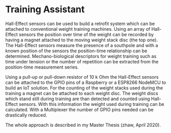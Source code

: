 # Training Assistant

Hall-Effect sensors can be used to build a retrofit system which can be attached to conventional weight training machines. Using an array of Hall-Effect sensors the position over time of the weight can be recorded by having a magnet attached to the moving weight stack disc (the top one). The Hall-Effect sensors measure the presence of a southpole and with a known position of the sensors the position-time relationship can be determined. Mechano-biological descriptors for weight training such as time under tension or the number of repetition can be extracted from the position-time measurement series.

Using a pull-up or pull-down resistor of 10 k Ohm the Hall-Effect sensors can be attached to the GPIO pins of a Raspberry or a ESP8266 NodeMCU to build an IoT solution. For the counting of the weight stacks used during the training a magnet can be attached to each weight disc. The weight discs which stand still during training are than detected and counted using Hall-Effect sensors. With this information the weight used during training can be calculated. With a Multiplexer the number of GPIO pins needed can be drastically reduced.

The whole approach is described in my Master Thesis (zhaw, April 2020).
